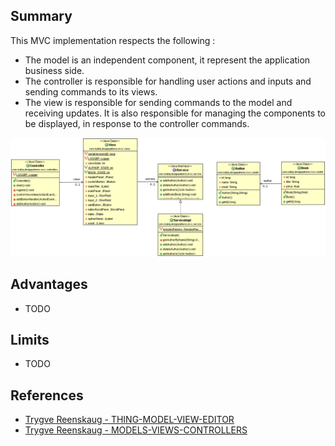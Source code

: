 
## Summary
This MVC implementation respects the following :
* The model is an independent component, it represent the application business side.
* The controller is responsible for handling user actions and inputs and sending commands to its views.
* The view is responsible for sending commands to the model and receiving updates. It is also responsible for managing the components to be displayed, in response to the controller commands.


![alt text](./diagram/Trygve-Reenskaug-1979-12-10-MVC.png "Trygve-Reenskaug-1979-12-10-MVC")

## Advantages

* TODO

## Limits

* TODO

## References

* [Trygve Reenskaug - THING-MODEL-VIEW-EDITOR](https://heim.ifi.uio.no/~trygver/1979/mvc-1/1979-05-MVC.pdf)
* [Trygve Reenskaug - MODELS-VIEWS-CONTROLLERS](https://heim.ifi.uio.no/~trygver/1979/mvc-2/1979-12-MVC.pdf)
